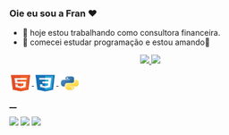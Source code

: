 ### Oie eu sou a Fran ❤


- 🔭 hoje estou trabalhando como consultora financeira.
- 🌱 comecei estudar programação e estou amando🥰

<div align="center">
  <a href="https://github.com/Francielecleite">
  <img height="180em" src="https://github-readme-stats.vercel.app/api?username=Francielecleite&show_icons=true&theme=dark&include_all_commits=true&count_private=true"/>
  <img height="180em" src="https://github-readme-stats.vercel.app/api/top-langs/?username=Francielecleite&layout=compact&langs_count=7&theme=dark"/>
</div>
  <div style="display: inline_block"><br>
  <img align="center" alt="Rafa-HTML" height="30" width="40" src="https://raw.githubusercontent.com/devicons/devicon/master/icons/html5/html5-original.svg">
  <img align="center" alt="Rafa-CSS" height="30" width="40" src="https://raw.githubusercontent.com/devicons/devicon/master/icons/css3/css3-original.svg">
  <img align="center" alt="Rafa-Python" height="30" width="40" src="https://raw.githubusercontent.com/devicons/devicon/master/icons/python/python-original.svg">
  
</div>
  
  __
 
<div> 
 
  <a href="https://instagram.com/francrisl" target="_blank"><img src="https://img.shields.io/badge/-Instagram-%23E4405F?style=for-the-badge&logo=instagram&logoColor=white" target="_blank"></a>
   <a href="https://www.linkedin.com/in/franciele-cristina-leite-696a4092/" target="_blank"><img src="https://img.shields.io/badge/-LinkedIn-%230077B5?style=for-the-badge&logo=linkedin&logoColor=white" target="_blank"></a> 
 <a href="https://br.pinterest.com/clfran11802/"  target="_blank"><img src="https://aleen42.github.io/badges/src/pinterest.svg" target="_blank"></a> 


</div>
